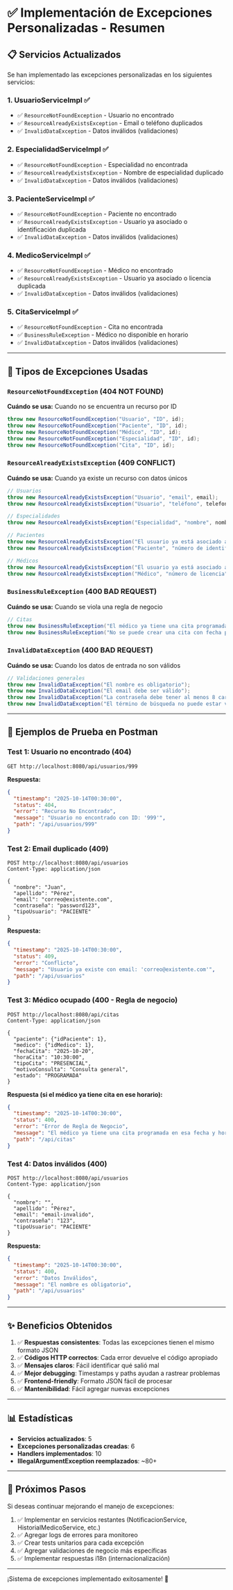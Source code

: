 # ✅ Implementación de Excepciones Personalizadas - Resumen

## 📋 Servicios Actualizados

Se han implementado las excepciones personalizadas en los siguientes servicios:

### 1. **UsuarioServiceImpl** ✅
- ✅ `ResourceNotFoundException` - Usuario no encontrado
- ✅ `ResourceAlreadyExistsException` - Email o teléfono duplicados
- ✅ `InvalidDataException` - Datos inválidos (validaciones)

### 2. **EspecialidadServiceImpl** ✅
- ✅ `ResourceNotFoundException` - Especialidad no encontrada
- ✅ `ResourceAlreadyExistsException` - Nombre de especialidad duplicado
- ✅ `InvalidDataException` - Datos inválidos (validaciones)

### 3. **PacienteServiceImpl** ✅
- ✅ `ResourceNotFoundException` - Paciente no encontrado
- ✅ `ResourceAlreadyExistsException` - Usuario ya asociado o identificación duplicada
- ✅ `InvalidDataException` - Datos inválidos (validaciones)

### 4. **MedicoServiceImpl** ✅
- ✅ `ResourceNotFoundException` - Médico no encontrado
- ✅ `ResourceAlreadyExistsException` - Usuario ya asociado o licencia duplicada
- ✅ `InvalidDataException` - Datos inválidos (validaciones)

### 5. **CitaServiceImpl** ✅
- ✅ `ResourceNotFoundException` - Cita no encontrada
- ✅ `BusinessRuleException` - Médico no disponible en horario
- ✅ `InvalidDataException` - Datos inválidos (validaciones)

---

## 🎯 Tipos de Excepciones Usadas

### `ResourceNotFoundException` (404 NOT FOUND)
**Cuándo se usa:** Cuando no se encuentra un recurso por ID
```java
throw new ResourceNotFoundException("Usuario", "ID", id);
throw new ResourceNotFoundException("Paciente", "ID", id);
throw new ResourceNotFoundException("Médico", "ID", id);
throw new ResourceNotFoundException("Especialidad", "ID", id);
throw new ResourceNotFoundException("Cita", "ID", id);
```

### `ResourceAlreadyExistsException` (409 CONFLICT)
**Cuándo se usa:** Cuando ya existe un recurso con datos únicos
```java
// Usuarios
throw new ResourceAlreadyExistsException("Usuario", "email", email);
throw new ResourceAlreadyExistsException("Usuario", "teléfono", telefono);

// Especialidades
throw new ResourceAlreadyExistsException("Especialidad", "nombre", nombre);

// Pacientes
throw new ResourceAlreadyExistsException("El usuario ya está asociado a un perfil de paciente");
throw new ResourceAlreadyExistsException("Paciente", "número de identificación", numIdentificacion);

// Médicos
throw new ResourceAlreadyExistsException("El usuario ya está asociado a un perfil de médico");
throw new ResourceAlreadyExistsException("Médico", "número de licencia", numLicencia);
```

### `BusinessRuleException` (400 BAD REQUEST)
**Cuándo se usa:** Cuando se viola una regla de negocio
```java
// Citas
throw new BusinessRuleException("El médico ya tiene una cita programada en esa fecha y hora");
throw new BusinessRuleException("No se puede crear una cita con fecha pasada");
```

### `InvalidDataException` (400 BAD REQUEST)
**Cuándo se usa:** Cuando los datos de entrada no son válidos
```java
// Validaciones generales
throw new InvalidDataException("El nombre es obligatorio");
throw new InvalidDataException("El email debe ser válido");
throw new InvalidDataException("La contraseña debe tener al menos 8 caracteres");
throw new InvalidDataException("El término de búsqueda no puede estar vacío");
```

---

## 🧪 Ejemplos de Prueba en Postman

### Test 1: Usuario no encontrado (404)
```
GET http://localhost:8080/api/usuarios/999
```
**Respuesta:**
```json
{
  "timestamp": "2025-10-14T00:30:00",
  "status": 404,
  "error": "Recurso No Encontrado",
  "message": "Usuario no encontrado con ID: '999'",
  "path": "/api/usuarios/999"
}
```

### Test 2: Email duplicado (409)
```
POST http://localhost:8080/api/usuarios
Content-Type: application/json

{
  "nombre": "Juan",
  "apellido": "Pérez",
  "email": "correo@existente.com",
  "contraseña": "password123",
  "tipoUsuario": "PACIENTE"
}
```
**Respuesta:**
```json
{
  "timestamp": "2025-10-14T00:30:00",
  "status": 409,
  "error": "Conflicto",
  "message": "Usuario ya existe con email: 'correo@existente.com'",
  "path": "/api/usuarios"
}
```

### Test 3: Médico ocupado (400 - Regla de negocio)
```
POST http://localhost:8080/api/citas
Content-Type: application/json

{
  "paciente": {"idPaciente": 1},
  "medico": {"idMedico": 1},
  "fechaCita": "2025-10-20",
  "horaCita": "10:30:00",
  "tipoCita": "PRESENCIAL",
  "motivoConsulta": "Consulta general",
  "estado": "PROGRAMADA"
}
```
**Respuesta (si el médico ya tiene cita en ese horario):**
```json
{
  "timestamp": "2025-10-14T00:30:00",
  "status": 400,
  "error": "Error de Regla de Negocio",
  "message": "El médico ya tiene una cita programada en esa fecha y hora",
  "path": "/api/citas"
}
```

### Test 4: Datos inválidos (400)
```
POST http://localhost:8080/api/usuarios
Content-Type: application/json

{
  "nombre": "",
  "apellido": "Pérez",
  "email": "email-invalido",
  "contraseña": "123",
  "tipoUsuario": "PACIENTE"
}
```
**Respuesta:**
```json
{
  "timestamp": "2025-10-14T00:30:00",
  "status": 400,
  "error": "Datos Inválidos",
  "message": "El nombre es obligatorio",
  "path": "/api/usuarios"
}
```

---

## ✨ Beneficios Obtenidos

1. ✅ **Respuestas consistentes**: Todas las excepciones tienen el mismo formato JSON
2. ✅ **Códigos HTTP correctos**: Cada error devuelve el código apropiado
3. ✅ **Mensajes claros**: Fácil identificar qué salió mal
4. ✅ **Mejor debugging**: Timestamps y paths ayudan a rastrear problemas
5. ✅ **Frontend-friendly**: Formato JSON fácil de procesar
6. ✅ **Mantenibilidad**: Fácil agregar nuevas excepciones

---

## 📊 Estadísticas

- **Servicios actualizados**: 5
- **Excepciones personalizadas creadas**: 6
- **Handlers implementados**: 10
- **IllegalArgumentException reemplazados**: ~80+

---

## 🚀 Próximos Pasos

Si deseas continuar mejorando el manejo de excepciones:

1. ✅ Implementar en servicios restantes (NotificacionService, HistorialMedicoService, etc.)
2. ✅ Agregar logs de errores para monitoreo
3. ✅ Crear tests unitarios para cada excepción
4. ✅ Agregar validaciones de negocio más específicas
5. ✅ Implementar respuestas i18n (internacionalización)

---

¡Sistema de excepciones implementado exitosamente! 🎉
